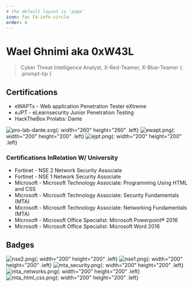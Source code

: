 ```yaml
---
# the default layout is 'page'
icon: fas fa-info-circle
order: 4
---
```

# Wael Ghnimi aka 0xW43L

> Cyber Threat Intelligence Analyst, X-Red-Teamer, X-Blue-Teamer
{: .prompt-tip }

## Certifications
- eWAPTx - Web application Penetration Tester eXtreme
- eJPT - eLearnsecurity Junior Penetration Testing
- HackTheBox Prolabs: Dante

![pro-lab-dante.svg](assets/img/ic-dante-overview.svg){: width="260" height="260" .left} ![ewapt.png](assets/img/certs/ewaptx.png){: width="200" height="200" .left} ![ejpt.png](assets/img/certs/ejpt.png){: width="200" height="200" .left}

### Certifications InRelation W/ University
- Fortinet  - NSE 2 Network Security Associate
- Fortinet  - NSE 1 Network Security Associate
- Microsoft - Microsoft Technology Associate: Programming Using HTML and CSS
- Microsoft - Microsoft Technology Associate: Security Fundamentals (MTA)
- Microsoft - Microsoft Technology Associate: Networking Fundamentals (MTA)
- Microsoft - Microsoft Office Specialist: Microsoft Powerpoint® 2016
- Microsoft - Microsoft Office Specialist: Microsoft Word 2016

## Badges
![nse2.png](assets/img/certs/NSE2.png){: width="200" height="200" .left} ![nse1.png](assets/img/certs/NSE1.png){: width="200" height="200" .left} ![mta_security.png](assets/img/certs/mta_security.png){: width="200" height="200" .left} ![mta_networks.png](assets/img/certs/mta_networks.png){: width="200" height="200" .left} ![mta_html_css.png](assets/img/certs/mta_html_css.png){: width="200" height="200" .left} 